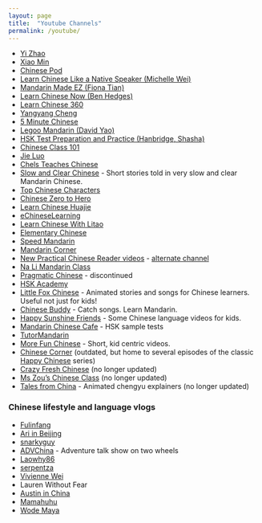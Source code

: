 ```yaml
---
layout: page
title:  "Youtube Channels"
permalink: /youtube/
---
```

* [Yi Zhao](https://www.youtube.com/channel/UCPS5lOyQ2HfaYgapBV22H0A)
* [Xiao Min](https://www.youtube.com/user/XiaoMiMandarin)
* [Chinese Pod](https://www.youtube.com/user/ChinesePodTV/videos)
* [Learn Chinese Like a Native Speaker (Michelle Wei)](https://www.youtube.com/channel/UCtXFQKV7DmPlxnatf-hKIFw)
* [Mandarin Made EZ (Fiona Tian)](https://www.youtube.com/user/aCUPofTEAwithFI)
* [Learn Chinese Now (Ben Hedges)](https://www.youtube.com/user/learnchinesenow)
* [Learn Chinese 360](https://www.youtube.com/user/LEGOOMANDARIN)
* [Yangyang Cheng](https://www.youtube.com/user/sloppycheng)
* [5 Minute Chinese](https://www.youtube.com/channel/UC14sq5DBSoMl_961zqufRPA)
* [Legoo Mandarin (David Yao)](https://www.youtube.com/user/LEGOOMANDARIN)
* [HSK Test Preparation and Practice (Hanbridge, Shasha)](https://www.youtube.com/channel/UCn95q4rBdmP1wWVAZ0244_Q)
* [Chinese Class 101](https://www.youtube.com/user/chineseclass101)
* [Jie Luo](https://www.youtube.com/channel/UC64McbG6KI4pzobN_VE7pIg/videos)
* [Chels Teaches Chinese](https://www.youtube.com/user/TheStwrong/videos)
* [Slow and Clear Chinese](https://www.youtube.com/channel/UCdwdSGQsSbcapDmODtOr58g) - Short stories told in very slow and clear Mandarin Chinese.
* [Top Chinese Characters](https://www.youtube.com/channel/UCMwIqQV-51rI4zoh1dkh5IA/videos)
* [Chinese Zero to Hero](https://www.youtube.com/channel/UCQ3IlLg5VGeydxtswBoyt6A)
* [Learn Chinese Huajie](https://www.youtube.com/user/learnchinesehuajie/videos)
* [eChineseLearning](https://www.youtube.com/user/MinnaXiao)
* [Learn Chinese With Litao](https://www.youtube.com/user/LitaoChinese)
* [Elementary Chinese](https://www.youtube.com/channel/UCrnhDdeBznnSKGrSTOTahtA)
* [Speed Mandarin](https://www.youtube.com/user/SpeedMandarin/videos)
* [Mandarin Corner](https://m.youtube.com/channel/UC2fAiRQHRQT9aj9P_ijYeow)
* [New Practical Chinese Reader videos](https://www.youtube.com/channel/UCAmh_hY9q-BLHIQ7shSrVoQ/videos) - [alternate channel](https://www.youtube.com/channel/UC3pGw6kat2Bkep6Wh_atAgw)
* [Na Li Mandarin Class](https://www.youtube.com/channel/UCvfhc_cq88p2SCwqR5eWIFg)
* [Pragmatic Chinese](https://www.youtube.com/channel/UCCYgnShg9TZQ5wmOA7vKJDw/videos) - discontinued
* [HSK Academy](https://www.youtube.com/channel/UCnZ3QSEsg6DHMdOVjgdhRjg/videos)
* [Little Fox Chinese](https://www.youtube.com/channel/UCipQJmg3yqouy6MRtPv_0Bg/featured) - Animated stories and songs for Chinese learners. Useful not just for kids!
* [Chinese Buddy](https://www.youtube.com/channel/UCJdwm0ut_GzVT5VzzylqDQA) - Catch songs. Learn Mandarin.
* [Happy Sunshine Friends](https://www.youtube.com/channel/UCpnqph0QcA4FMHGdyGDFaZA) - Some Chinese language videos for kids.
* [Mandarin Chinese Cafe](https://www.youtube.com/channel/UCwtQnVVClveyU-kcP8_zlhg) - HSK sample tests
* [TutorMandarin](https://www.youtube.com/channel/UCxjI2GHzUSC0AA6TnT07oOA/videos)
* [More Fun Chinese](https://www.youtube.com/channel/UCJIgBiDwg9b1HOuF_oNkEfA) - Short, kid centric videos.
* [Chinese Corner](https://www.youtube.com/user/ChineseCorner/videos) (outdated, but home to several episodes of the classic [Happy Chinese](https://happychinesetv.wordpress.com/) series)
* [Crazy Fresh Chinese](https://www.youtube.com/user/CrazyFreshChinese/videos) (no longer updated)
* [Ms Zou’s Chinese Class](https://www.youtube.com/user/mszouchinese/) (no longer updated)
* [Tales from China](https://www.youtube.com/user/talesfromchina) - Animated chengyu explainers (no longer updated)

### Chinese lifestyle and language vlogs

* [Fulinfang](https://www.youtube.com/channel/UCpPQO_EIa96Ts8O3MflskjQ/videos)
* [Ari in Beijing](https://www.youtube.com/channel/UCLNoXf8gq6vhwsrYp-l0J-Q)
* [snarkyguy](https://www.youtube.com/user/snarkywhiteguy/)
* [ADVChina](https://www.youtube.com/channel/UCwNPa8fSXzzAZuT9859GVhg) - Adventure talk show on two wheels
* [Laowhy86](https://www.youtube.com/user/laowhy86)
* [serpentza](https://www.youtube.com/user/serpentza)
* [Vivienne Wei](https://www.youtube.com/channel/UCzAxQ3vGD6Unk1GyxjJ9bmg/feed)
* Lauren Without Fear
* [Austin in China](https://www.youtube.com/user/austinguidry2)
* [Mamahuhu](https://www.youtube.com/user/monkeykingzchina)
* [Wode Maya](https://www.youtube.com/user/MrGhanaBaby)
